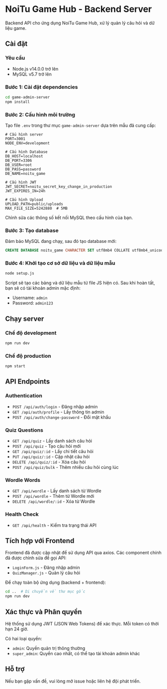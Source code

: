 # NoiTu Game Hub - Backend Server

Backend API cho ứng dụng NoiTu Game Hub, xử lý quản lý câu hỏi và dữ liệu game.

## Cài đặt

### Yêu cầu

- Node.js v14.0.0 trở lên
- MySQL v5.7 trở lên

### Bước 1: Cài đặt dependencies

```bash
cd game-admin-server
npm install
```

### Bước 2: Cấu hình môi trường

Tạo file `.env` trong thư mục `game-admin-server` dựa trên mẫu đã cung cấp:

```
# Cấu hình server
PORT=3001
NODE_ENV=development

# Cấu hình Database
DB_HOST=localhost
DB_PORT=3306
DB_USER=root
DB_PASS=password
DB_NAME=noitu_game

# Cấu hình JWT
JWT_SECRET=noitu_secret_key_change_in_production
JWT_EXPIRES_IN=24h

# Cấu hình Upload
UPLOAD_PATH=public/uploads
MAX_FILE_SIZE=5242880  # 5MB
```

Chỉnh sửa các thông số kết nối MySQL theo cấu hình của bạn.

### Bước 3: Tạo database

Đảm bảo MySQL đang chạy, sau đó tạo database mới:

```sql
CREATE DATABASE noitu_game CHARACTER SET utf8mb4 COLLATE utf8mb4_unicode_ci;
```

### Bước 4: Khởi tạo cơ sở dữ liệu và dữ liệu mẫu

```bash
node setup.js
```

Script sẽ tạo các bảng và dữ liệu mẫu từ file JS hiện có. Sau khi hoàn tất, bạn sẽ có tài khoản admin mặc định:
- Username: `admin`
- Password: `admin123`

## Chạy server

### Chế độ development

```bash
npm run dev
```

### Chế độ production

```bash
npm start
```

## API Endpoints

### Authentication

- `POST /api/auth/login` - Đăng nhập admin
- `GET /api/auth/profile` - Lấy thông tin admin
- `POST /api/auth/change-password` - Đổi mật khẩu

### Quiz Questions

- `GET /api/quiz` - Lấy danh sách câu hỏi
- `POST /api/quiz` - Tạo câu hỏi mới
- `GET /api/quiz/:id` - Lấy chi tiết câu hỏi
- `PUT /api/quiz/:id` - Cập nhật câu hỏi
- `DELETE /api/quiz/:id` - Xóa câu hỏi
- `POST /api/quiz/bulk` - Thêm nhiều câu hỏi cùng lúc

### Wordle Words

- `GET /api/wordle` - Lấy danh sách từ Wordle
- `POST /api/wordle` - Thêm từ Wordle mới
- `DELETE /api/wordle/:id` - Xóa từ Wordle

### Health Check

- `GET /api/health` - Kiểm tra trạng thái API

## Tích hợp với Frontend

Frontend đã được cập nhật để sử dụng API qua axios. Các component chính đã được chỉnh sửa để gọi API:

- `LoginForm.js` - Đăng nhập admin
- `QuizManager.js` - Quản lý câu hỏi

Để chạy toàn bộ ứng dụng (backend + frontend):

```bash
cd ..  # Di chuyển về thư mục gốc
npm run dev
```

## Xác thực và Phân quyền

Hệ thống sử dụng JWT (JSON Web Tokens) để xác thực. Mỗi token có thời hạn 24 giờ.

Có hai loại quyền:
- `admin`: Quyền quản trị thông thường
- `super_admin`: Quyền cao nhất, có thể tạo tài khoản admin khác

## Hỗ trợ

Nếu bạn gặp vấn đề, vui lòng mở issue hoặc liên hệ đội phát triển. 